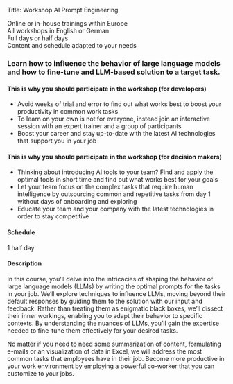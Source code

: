 Title: Workshop AI Prompt Engineering

<span class="icon fa-map-marker"></span> Online or in-house trainings within
Europe<br> <span class="icon fa-comments"></span> All workshops in English or
German<br> <span class="icon fa-clock-o"></span> Full days or half days<br>
<span class="icon fa-edit"></span> Content and schedule adapted to your needs

### Learn how to influence the behavior of large language models and how to fine-tune and LLM-based solution to a target task.

#### This is why you should participate in the workshop (for developers)

- Avoid weeks of trial and error to find out what works best to boost your productivity in common work tasks
- To learn on your own is not for everyone, instead join an interactive session with an expert trainer and a group of participants
- Boost your career and stay up-to-date with the latest AI technologies that support you in your job

#### This is why you should participate in the workshop (for decision makers)

- Thinking about introducing AI tools to your team? Find and apply the optimal tools in short time and find out what works best for your goals
- Let your team focus on the complex tasks that require human intelligence by outsourcing common and repetitive tasks from day 1 without days of onboarding and exploring
- Educate your team and your company with the latest technologies in order to stay competitive

#### Schedule

1 half day

#### Description

In this course, you’ll delve into the intricacies of shaping the behavior of large language models (LLMs) by writing the optimal prompts for the tasks in your job. We’ll explore techniques to influence LLMs, moving beyond their default responses by guiding them to the solution with our input and feedback. Rather than treating them as enigmatic black boxes, we’ll dissect their inner workings, enabling you to adapt their behavior to specific contexts. By understanding the nuances of LLMs, you’ll gain the expertise needed to fine-tune them effectively for your desired tasks.

No matter if you need to need some summarization of content, formulating e-mails or an visualization of data in Excel, we will address the most common tasks that employees have in their job. Become more productive in your work environment by employing a powerful co-worker that you can customize to your jobs.
